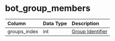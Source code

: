 # bot_group_members

| Column | Data Type | Description |
| :--- | :--- | :--- |
| groups_index | int | [Group Identifier](bot_groups.md) |


